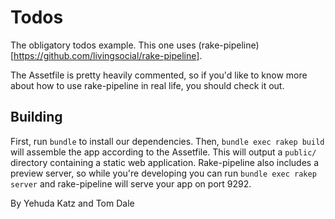 Todos
=====

The obligatory todos example. This one uses (rake-pipeline)[https://github.com/livingsocial/rake-pipeline].

The Assetfile is pretty heavily commented, so if you'd like to know more about how to use
rake-pipeline in real life, you should check it out.

Building
--------

First, run `bundle` to install our dependencies. Then, `bundle exec rakep build` will assemble
the app according to the Assetfile. This will output a `public/` directory containing a static
web application. Rake-pipeline also includes a preview server, so while you're developing you
can run `bundle exec rakep server` and rake-pipeline will serve your app on port 9292.

By Yehuda Katz and Tom Dale
